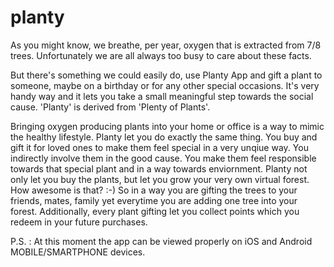 # planty

As you might know, we breathe, per year, oxygen that is extracted from 7/8 trees.
Unfortunately we are all always too busy to care about these facts.

But there's something we could easily do, use Planty App and gift a plant to someone, maybe on a birthday or for any other special occasions. It's very handy way  and it lets you take a small meaningful step towards the social cause.
'Planty' is derived from 'Plenty of Plants'.

Bringing oxygen producing plants into your home or office is a way to mimic the healthy lifestyle. Planty let you do exactly the same thing. You buy and gift it for loved ones to make them feel special in a very unqiue way. You indirectly involve them in the good cause. You make them feel responsible towards that special plant and in a way towards enviornment.
Planty not only let you buy the plants, but let you grow your very own virtual forest. How awesome is that? :-) So in a way you are gifting the trees to your friends, mates, family yet everytime you are adding one tree into your forest.
Additionally, every plant gifting let you collect points which you redeem in your future purchases.

P.S. : At this moment the app can be viewed properly on iOS and Android MOBILE/SMARTPHONE devices.

